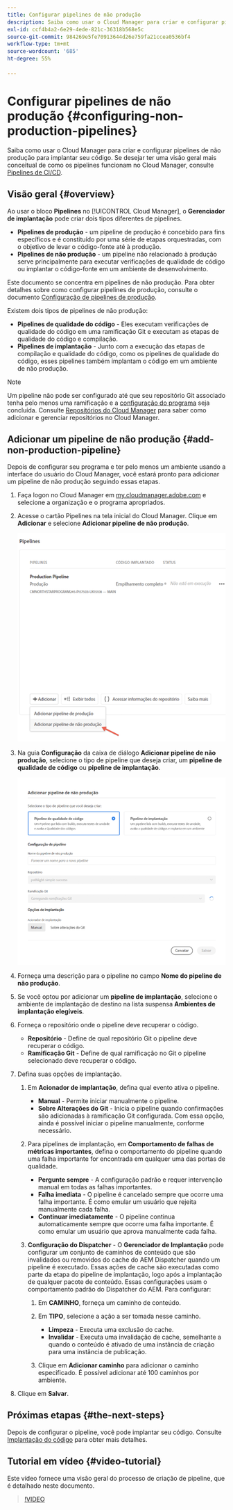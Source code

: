 ```yaml
---
title: Configurar pipelines de não produção
description: Saiba como usar o Cloud Manager para criar e configurar pipelines de não produção para implantar seu código.
exl-id: ccf4b4a2-6e29-4ede-821c-36318b568e5c
source-git-commit: 984269e5fe70913644d26e759fa21ccea0536bf4
workflow-type: tm+mt
source-wordcount: '685'
ht-degree: 55%

---
```


# Configurar pipelines de não produção {#configuring-non-production-pipelines}

Saiba como usar o Cloud Manager para criar e configurar pipelines de não produção para implantar seu código. Se desejar ter uma visão geral mais conceitual de como os pipelines funcionam no Cloud Manager, consulte [Pipelines de CI/CD](/help/overview/ci-cd-pipelines.md).

## Visão geral {#overview}

Ao usar o bloco **Pipelines** no [!UICONTROL Cloud Manager], o **Gerenciador de implantação** pode criar dois tipos diferentes de pipelines.

* **Pipelines de produção** - um pipeline de produção é concebido para fins específicos e é constituído por uma série de etapas orquestradas, com o objetivo de levar o código-fonte até à produção.
* **Pipelines de não produção** - um pipeline não relacionado à produção serve principalmente para executar verificações de qualidade de código ou implantar o código-fonte em um ambiente de desenvolvimento.

Este documento se concentra em pipelines de não produção. Para obter detalhes sobre como configurar pipelines de produção, consulte o documento [Configuração de pipelines de produção](/help/using/production-pipelines.md).

Existem dois tipos de pipelines de não produção:

* **Pipelines de qualidade do código** - Eles executam verificações de qualidade do código em uma ramificação Git e executam as etapas de qualidade do código e compilação.
* **Pipelines de implantação** - Junto com a execução das etapas de compilação e qualidade do código, como os pipelines de qualidade do código, esses pipelines também implantam o código em um ambiente de não produção.

>[!NOTE]
>
>Um pipeline não pode ser configurado até que seu repositório Git associado tenha pelo menos uma ramificação e a [configuração do programa](/help/getting-started/program-setup.md) seja concluída. Consulte [Repositórios do Cloud Manager](/help/managing-code/managing-repositories.md) para saber como adicionar e gerenciar repositórios no Cloud Manager.

## Adicionar um pipeline de não produção {#add-non-production-pipeline}

Depois de configurar seu programa e ter pelo menos um ambiente usando a interface do usuário do Cloud Manager, você estará pronto para adicionar um pipeline de não produção seguindo essas etapas.

1. Faça logon no Cloud Manager em [my.cloudmanager.adobe.com](https://my.cloudmanager.adobe.com) e selecione a organização e o programa apropriados.

1. Acesse o cartão Pipelines na tela inicial do Cloud Manager. Clique em **Adicionar** e selecione **Adicionar pipeline de não produção**.

   ![Adicionar pipeline de não produção](/help/assets/configure-pipelines/nonprod-pipeline-add1.png)

1. Na guia **Configuração** da caixa de diálogo **Adicionar pipeline de não produção**, selecione o tipo de pipeline que deseja criar, um **pipeline de qualidade de código** ou **pipeline de implantação**.

   ![Escolha o tipo de pipeline](/help/assets/configure-pipelines/add-non-production-pipeline.png)

1. Forneça uma descrição para o pipeline no campo **Nome do pipeline de não produção**.

1. Se você optou por adicionar um **pipeline de implantação**, selecione o ambiente de implantação de destino na lista suspensa **Ambientes de implantação elegíveis**.

1. Forneça o repositório onde o pipeline deve recuperar o código.

   * **Repositório** - Define de qual repositório Git o pipeline deve recuperar o código.
   * **Ramificação Git** - Define de qual ramificação no Git o pipeline selecionado deve recuperar o código.

1. Defina suas opções de implantação.

   1. Em **Acionador de implantação**, defina qual evento ativa o pipeline.

      * **Manual** - Permite iniciar manualmente o pipeline.
      * **Sobre Alterações do Git** - Inicia o pipeline quando confirmações são adicionadas à ramificação Git configurada. Com essa opção, ainda é possível iniciar o pipeline manualmente, conforme necessário.

   1. Para pipelines de implantação, em **Comportamento de falhas de métricas importantes**, defina o comportamento do pipeline quando uma falha importante for encontrada em qualquer uma das portas de qualidade.

      * **Pergunte sempre** - A configuração padrão e requer intervenção manual em todas as falhas importantes.
      * **Falha imediata** - O pipeline é cancelado sempre que ocorre uma falha importante. É como emular um usuário que rejeita manualmente cada falha.
      * **Continuar imediatamente** - O pipeline continua automaticamente sempre que ocorre uma falha importante. É como emular um usuário que aprova manualmente cada falha.

   1. **Configuração do Dispatcher** - O **Gerenciador de Implantação** pode configurar um conjunto de caminhos de conteúdo que são invalidados ou removidos do cache do AEM Dispatcher quando um pipeline é executado. Essas ações de cache são executadas como parte da etapa do pipeline de implantação, logo após a implantação de qualquer pacote de conteúdo. Essas configurações usam o comportamento padrão do Dispatcher do AEM. Para configurar:

      1. Em **CAMINHO**, forneça um caminho de conteúdo.
      1. Em **TIPO**, selecione a ação a ser tomada nesse caminho.

         * **Limpeza** - Executa uma exclusão do cache.
         * **Invalidar** - Executa uma invalidação de cache, semelhante a quando o conteúdo é ativado de uma instância de criação para uma instância de publicação.

      1. Clique em **Adicionar caminho** para adicionar o caminho especificado. É possível adicionar até 100 caminhos por ambiente.

1. Clique em **Salvar**.

## Próximas etapas {#the-next-steps}

Depois de configurar o pipeline, você pode implantar seu código. Consulte [Implantação do código](/help/using/code-deployment.md) para obter mais detalhes.

## Tutorial em vídeo {#video-tutorial}

Este vídeo fornece uma visão geral do processo de criação de pipeline, que é detalhado neste documento.

>[!VIDEO](https://video.tv.adobe.com/v/26316/)
